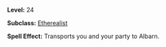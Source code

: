 <!-- TITLE: Spell: Ether Gate Albarn -->
<!-- SUBTITLE:  -->

**Level:** 24

**Subclass:** [Etherealist](etherealist)

**Spell Effect:** Transports you and your party to Albarn.